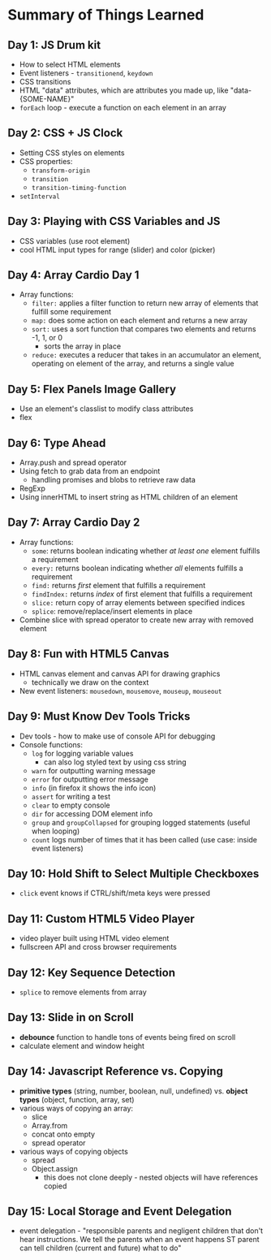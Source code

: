# Summary of Things Learned

## Day 1: JS Drum kit

- How to select HTML elements
- Event listeners - `transitionend`, `keydown`
- CSS transitions
- HTML "data" attributes, which are attributes you made up, like "data-{SOME-NAME}"
- `forEach` loop - execute a function on each element in an array

## Day 2: CSS + JS Clock

- Setting CSS styles on elements
- CSS properties:
  - `transform-origin`
  - `transition`
  - `transition-timing-function`
- `setInterval`

## Day 3: Playing with CSS Variables and JS

- CSS variables (use root element)
- cool HTML input types for range (slider) and color (picker)

## Day 4: Array Cardio Day 1

- Array functions:
  - `filter:` applies a filter function to return new array of elements that fulfill some requirement
  - `map:` does some action on each element and returns a new array
  - `sort:` uses a sort function that compares two elements and returns -1, 1, or 0
    - sorts the array in place
  - `reduce:` executes a reducer that takes in an accumulator an element, operating on element of the array, and returns a single value

## Day 5: Flex Panels Image Gallery

- Use an element's classlist to modify class attributes
- flex

## Day 6: Type Ahead

- Array.push and spread operator
- Using fetch to grab data from an endpoint
  - handling promises and blobs to retrieve raw data
- RegExp
- Using innerHTML to insert string as HTML children of an element

## Day 7: Array Cardio Day 2

- Array functions:
  - `some`: returns boolean indicating whether _at least one_ element fulfills a requirement
  - `every:` returns boolean indicating whether _all_ elements fulfills a requirement
  - `find:` returns _first_ element that fulfills a requirement
  - `findIndex:` returns _index_ of first element that fulfills a requirement
  - `slice:` return copy of array elements between specified indices
  - `splice`: remove/replace/insert elements in place
- Combine slice with spread operator to create new array with removed element

## Day 8: Fun with HTML5 Canvas

- HTML canvas element and canvas API for drawing graphics
  - technically we draw on the context
- New event listeners: `mousedown`, `mousemove`, `mouseup`, `mouseout`

## Day 9: Must Know Dev Tools Tricks

- Dev tools - how to make use of console API for debugging
- Console functions:
  - `log` for logging variable values
    - can also log styled text by using css string
  - `warn` for outputting warning message
  - `error` for outputting error message
  - `info` (in firefox it shows the info icon)
  - `assert` for writing a test
  - `clear` to empty console
  - `dir` for accessing DOM element info
  - `group` and `groupCollapsed` for grouping logged statements (useful when looping)
  - `count` logs number of times that it has been called (use case: inside event listeners)

## Day 10: Hold Shift to Select Multiple Checkboxes

- `click` event knows if CTRL/shift/meta keys were pressed

## Day 11: Custom HTML5 Video Player

- video player built using HTML video element
- fullscreen API and cross browser requirements

## Day 12: Key Sequence Detection

- `splice` to remove elements from array

## Day 13: Slide in on Scroll 

- **debounce** function to handle tons of events being fired on scroll
- calculate element and window height

## Day 14: Javascript Reference vs. Copying

- **primitive types** (string, number, boolean, null, undefined) vs. **object types** (object, function, array, set)
- various ways of copying an array:
  - slice
  - Array.from
  - concat onto empty
  - spread operator
- various ways of copying objects
  - spread
  - Object.assign
    - this does not clone deeply - nested objects will have references copied

## Day 15: Local Storage and Event Delegation

- event delegation - "responsible parents and negligent children that don't hear instructions. We tell the parents when an event happens ST parent can tell children (current and future) what to do"
